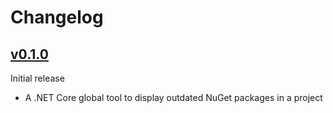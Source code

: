 # Changelog

## [v0.1.0]
Initial release
 - A .NET Core global tool to display outdated NuGet packages in a project

[v0.1.0]: https://github.com/jerriep/dotnet-outdated/tree/v0.1.0